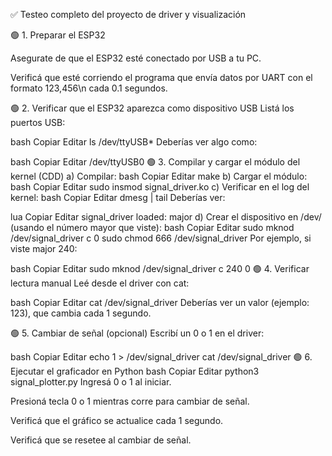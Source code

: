 ✅ Testeo completo del proyecto de driver y visualización

🟢 1. Preparar el ESP32

Asegurate de que el ESP32 esté conectado por USB a tu PC.

Verificá que esté corriendo el programa que envía datos por UART con el formato 123,456\n cada 0.1 segundos.

🟢 2. Verificar que el ESP32 aparezca como dispositivo USB
Listá los puertos USB:

bash
Copiar
Editar
ls /dev/ttyUSB*
Deberías ver algo como:

bash
Copiar
Editar
/dev/ttyUSB0
🟢 3. Compilar y cargar el módulo del kernel (CDD)
a) Compilar:
bash
Copiar
Editar
make
b) Cargar el módulo:
bash
Copiar
Editar
sudo insmod signal_driver.ko
c) Verificar en el log del kernel:
bash
Copiar
Editar
dmesg | tail
Deberías ver:

lua
Copiar
Editar
signal_driver loaded: major <num>
d) Crear el dispositivo en /dev/ (usando el número mayor que viste):
bash
Copiar
Editar
sudo mknod /dev/signal_driver c <major> 0
sudo chmod 666 /dev/signal_driver
Por ejemplo, si viste major 240:

bash
Copiar
Editar
sudo mknod /dev/signal_driver c 240 0
🟢 4. Verificar lectura manual
Leé desde el driver con cat:

bash
Copiar
Editar
cat /dev/signal_driver
Deberías ver un valor (ejemplo: 123), que cambia cada 1 segundo.

🟢 5. Cambiar de señal (opcional)
Escribí un 0 o 1 en el driver:

bash
Copiar
Editar
echo 1 > /dev/signal_driver
cat /dev/signal_driver
🟢 6. Ejecutar el graficador en Python
bash
Copiar
Editar
python3 signal_plotter.py
Ingresá 0 o 1 al iniciar.

Presioná tecla 0 o 1 mientras corre para cambiar de señal.

Verificá que el gráfico se actualice cada 1 segundo.

Verificá que se resetee al cambiar de señal.